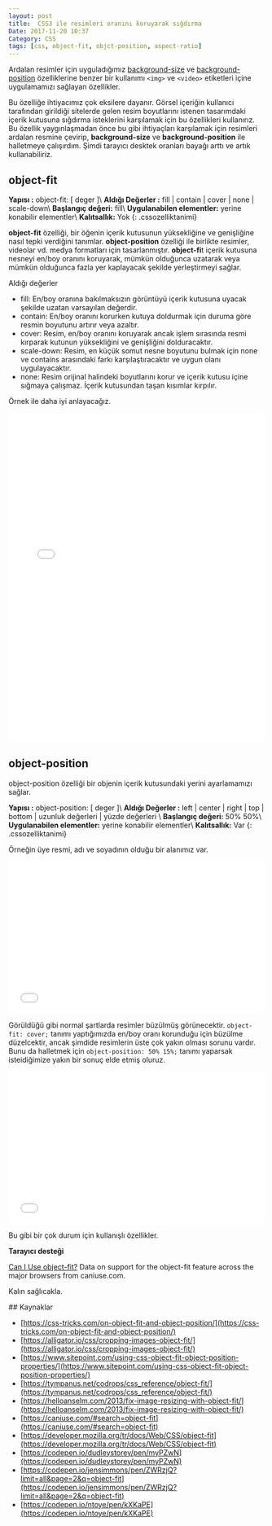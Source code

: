 ```yaml
---
layout: post
title:  CSS3 ile resimleri oranını koruyarak sığdırma
Date: 2017-11-20 10:37
Category: CSS
tags: [css, object-fit, objct-position, aspect-ratio]
---
```


Ardalan resimler için uyguladığımız [background-size](http://fatihhayrioglu.com/css3-background-size-ozelligi/) ve [background-position](http://fatihhayrioglu.com/hizli-css-referansi/) özelliklerine benzer bir kullanımı `<img>` ve `<video>` etiketleri içine uygulamamızı sağlayan özellikler. 

Bu özelliğe ihtiyacımız çok eksilere dayanır. Görsel içeriğin kullanıcı tarafından girildiği sitelerde gelen resim boyutlarını istenen tasarımdaki içerik kutusuna sığdırma isteklerini karşılamak için bu özellikleri kullanırız. Bu özellik yaygınlaşmadan önce bu gibi ihtiyaçları karşılamak için resimleri ardalan resmine çevirip, **background-size** ve **background-position** ile halletmeye çalışırdım. Şimdi tarayıcı desktek oranları bayağı arttı ve artık kullanabiliriz. 

## object-fit

**Yapısı :** object-fit: [ deger ]\\
**Aldığı Değerler :** fill | contain | cover | none | scale-down\\
**Başlangıç değeri:** fill\\
**Uygulanabilen elementler:** yerine konabilir elementler\\
**Kalıtsallık:** Yok
{: .cssozelliktanimi}

**object-fit** özelliği, bir öğenin içerik kutusunun yüksekliğine ve genişliğine nasıl tepki verdiğini tanımlar. **object-position** özelliği ile birlikte resimler, videolar vd. medya formatları için tasarlanmıştır. **object-fi**t içerik kutusuna nesneyi en/boy oranını koruyarak, mümkün olduğunca uzatarak veya mümkün olduğunca fazla yer kaplayacak şekilde yerleştirmeyi sağlar.

Aldığı değerler

 - fill: En/boy oranına bakılmaksızın görüntüyü içerik kutusuna uyacak şekilde uzatan varsayılan değerdir.
 - contain: En/boy oranını korurken kutuya doldurmak için duruma göre resmin boyutunu artırır veya azaltır.
 - cover: Resim, en/boy oranını koruyarak ancak işlem sırasında resmi kırparak kutunun yüksekliğini ve genişliğini dolduracaktır.
 - scale-down: Resim, en küçük somut nesne boyutunu bulmak için none ve contains arasındaki farkı karşılaştıracaktır ve uygun olanı uygulayacaktır.
 - none: Resim orijinal halindeki boyutlarını korur ve içerik kutusu içine sığmaya çalışmaz. İçerik kutusundan taşan kısımlar kırpılır.

Örnek ile daha iyi anlayacağız.

<iframe height='648' scrolling='no' title='POEqBg' src='//codepen.io/fatihhayri/embed/POEqBg/?height=648&theme-id=13521&default-tab=html,result&embed-version=2' frameborder='no' allowtransparency='true' allowfullscreen='true' style='width: 100%;'>See the Pen <a href='https://codepen.io/fatihhayri/pen/POEqBg/'>POEqBg</a> by Fatih  (<a href='https://codepen.io/fatihhayri'>@fatihhayri</a>) on <a href='https://codepen.io'>CodePen</a>.
</iframe>

## object-position

object-position özelliği bir objenin içerik kutusundaki yerini ayarlamamızı sağlar.

**Yapısı :** object-position: [ deger ]\\
**Aldığı Değerler :** left | center | right | top | bottom | uzunluk değerleri | yüzde değerleri \\
**Başlangıç değeri:** 50% 50%\\
**Uygulanabilen elementler:** yerine konabilir elementler\\
**Kalıtsallık:** Var
{: .cssozelliktanimi}

Örneğin üye resmi, adı ve soyadının olduğu bir alanımız var.

<iframe height='300' scrolling='no' title='object-fit öncesi' src='//codepen.io/fatihhayri/embed/KyZeZK/?height=300&theme-id=13521&default-tab=html,result&embed-version=2' frameborder='no' allowtransparency='true' allowfullscreen='true' style='width: 100%;'>See the Pen <a href='https://codepen.io/fatihhayri/pen/KyZeZK/'>object-fit öncesi</a> by Fatih  (<a href='https://codepen.io/fatihhayri'>@fatihhayri</a>) on <a href='https://codepen.io'>CodePen</a>.
</iframe>

Görüldüğü gibi normal şartlarda resimler büzülmüş görünecektir. `object-fit: cover;` tanımı yaptığımızda en/boy oranı korunduğu için büzülme düzelcektir, ancak şimdide resimlerin üste çok yakın olması sorunu vardır. Bunu da halletmek için `object-position: 50% 15%;` tanımı yaparsak isteidiğimize yakın bir sonuç elde etmiş oluruz.

<iframe height='300' scrolling='no' title='object-fit öncesi' src='//codepen.io/fatihhayri/embed/POEBbo/?height=300&theme-id=13521&default-tab=html,result&embed-version=2' frameborder='no' allowtransparency='true' allowfullscreen='true' style='width: 100%;'>See the Pen <a href='https://codepen.io/fatihhayri/pen/POEBbo/'>object-fit öncesi</a> by Fatih  (<a href='https://codepen.io/fatihhayri'>@fatihhayri</a>) on <a href='https://codepen.io'>CodePen</a>.
</iframe>

Bu gibi bir çok durum için kullanışlı özellikler. 

**Tarayıcı desteği**

<p class="ciu_embed" data-feature="object-fit" data-periods="future_1,current,past_1,past_2">  <a href="http://caniuse.com/#feat=object-fit">Can I Use object-fit?</a> Data on support for the object-fit feature across the major browsers from caniuse.com. </p>

Kalın sağlıcakla.

## Kaynaklar

 - [https://css-tricks.com/on-object-fit-and-object-position/](https://css-tricks.com/on-object-fit-and-object-position/)
 - [https://alligator.io/css/cropping-images-object-fit/](https://alligator.io/css/cropping-images-object-fit/)
 - [https://www.sitepoint.com/using-css-object-fit-object-position-properties/](https://www.sitepoint.com/using-css-object-fit-object-position-properties/)
 - [https://tympanus.net/codrops/css_reference/object-fit/](https://tympanus.net/codrops/css_reference/object-fit/)
 - [https://helloanselm.com/2013/fix-image-resizing-with-object-fit/](https://helloanselm.com/2013/fix-image-resizing-with-object-fit/)
 - [https://caniuse.com/#search=object-fit](https://caniuse.com/#search=object-fit)
 - [https://developer.mozilla.org/tr/docs/Web/CSS/object-fit](https://developer.mozilla.org/tr/docs/Web/CSS/object-fit)
 - [https://codepen.io/dudleystorey/pen/myPZwN](https://codepen.io/dudleystorey/pen/myPZwN)
 - [https://codepen.io/jensimmons/pen/ZWRzjQ?limit=all&page=2&q=object-fit](https://codepen.io/jensimmons/pen/ZWRzjQ?limit=all&page=2&q=object-fit)
 - [https://codepen.io/ntoye/pen/kXKaPE](https://codepen.io/ntoye/pen/kXKaPE)
